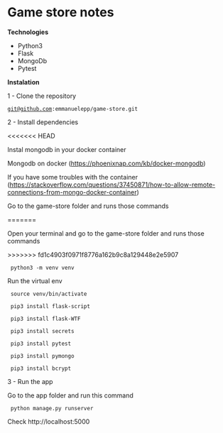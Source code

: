 # Game store notes

<p><strong>Technologies</strong></p>

<ul>
<li>Python3</li>
<li>Flask</li>
<li>MongoDb</li>
<li>Pytest</li>
</ul>


<p><strong>Instalation</strong></p>

<p>1 - Clone the repository</p>

<code>git@github.com:emmanuelepp/game-store.git </code>


<p>2 - Install dependencies</p>

<<<<<<< HEAD
<p>Instal mongodb in your docker container</p>

Mongodb on docker (https://phoenixnap.com/kb/docker-mongodb)

If you have some troubles with the  container (https://stackoverflow.com/questions/37450871/how-to-allow-remote-connections-from-mongo-docker-container)


<p>Go to the game-store folder and runs those commands</p>
=======
<p>Open your terminal and go to the game-store folder and runs those commands</p>
>>>>>>> fd1c4903f0971f8776a162b9c8a129448e2e5907

<code> python3 -m venv venv </code>

<p>Run the virtual env</p>

<code> source venv/bin/activate </code>

<code> pip3 install flask-script </code>

<code> pip3 install flask-WTF </code>

<code> pip3 install secrets </code>

<code> pip3 install pytest </code>

<code> pip3 install pymongo </code>

<code> pip3 install bcrypt </code>

3 - Run the app

<p>Go to the app folder and run this command</p>

<code> python manage.py runserver</code>

Check http://localhost:5000







